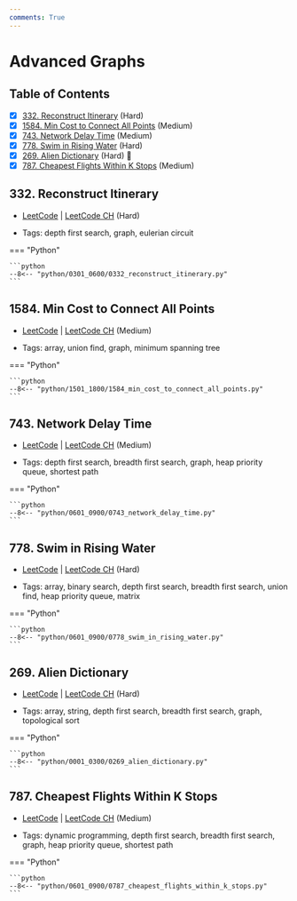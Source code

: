 ```yaml
---
comments: True
---
```


# Advanced Graphs

## Table of Contents

- [x] [332. Reconstruct Itinerary](https://leetcode.cn/problems/reconstruct-itinerary/) (Hard)
- [x] [1584. Min Cost to Connect All Points](https://leetcode.cn/problems/min-cost-to-connect-all-points/) (Medium)
- [x] [743. Network Delay Time](https://leetcode.cn/problems/network-delay-time/) (Medium)
- [x] [778. Swim in Rising Water](https://leetcode.cn/problems/swim-in-rising-water/) (Hard)
- [x] [269. Alien Dictionary](https://leetcode.cn/problems/alien-dictionary/) (Hard) 👑
- [x] [787. Cheapest Flights Within K Stops](https://leetcode.cn/problems/cheapest-flights-within-k-stops/) (Medium)

## 332. Reconstruct Itinerary

-   [LeetCode](https://leetcode.com/problems/reconstruct-itinerary/) | [LeetCode CH](https://leetcode.cn/problems/reconstruct-itinerary/) (Hard)

-   Tags: depth first search, graph, eulerian circuit

=== "Python"

    ```python
    --8<-- "python/0301_0600/0332_reconstruct_itinerary.py"
    ```



## 1584. Min Cost to Connect All Points

-   [LeetCode](https://leetcode.com/problems/min-cost-to-connect-all-points/) | [LeetCode CH](https://leetcode.cn/problems/min-cost-to-connect-all-points/) (Medium)

-   Tags: array, union find, graph, minimum spanning tree

=== "Python"

    ```python
    --8<-- "python/1501_1800/1584_min_cost_to_connect_all_points.py"
    ```



## 743. Network Delay Time

-   [LeetCode](https://leetcode.com/problems/network-delay-time/) | [LeetCode CH](https://leetcode.cn/problems/network-delay-time/) (Medium)

-   Tags: depth first search, breadth first search, graph, heap priority queue, shortest path

=== "Python"

    ```python
    --8<-- "python/0601_0900/0743_network_delay_time.py"
    ```



## 778. Swim in Rising Water

-   [LeetCode](https://leetcode.com/problems/swim-in-rising-water/) | [LeetCode CH](https://leetcode.cn/problems/swim-in-rising-water/) (Hard)

-   Tags: array, binary search, depth first search, breadth first search, union find, heap priority queue, matrix

=== "Python"

    ```python
    --8<-- "python/0601_0900/0778_swim_in_rising_water.py"
    ```



## 269. Alien Dictionary

-   [LeetCode](https://leetcode.com/problems/alien-dictionary/) | [LeetCode CH](https://leetcode.cn/problems/alien-dictionary/) (Hard)

-   Tags: array, string, depth first search, breadth first search, graph, topological sort

=== "Python"

    ```python
    --8<-- "python/0001_0300/0269_alien_dictionary.py"
    ```



## 787. Cheapest Flights Within K Stops

-   [LeetCode](https://leetcode.com/problems/cheapest-flights-within-k-stops/) | [LeetCode CH](https://leetcode.cn/problems/cheapest-flights-within-k-stops/) (Medium)

-   Tags: dynamic programming, depth first search, breadth first search, graph, heap priority queue, shortest path

=== "Python"

    ```python
    --8<-- "python/0601_0900/0787_cheapest_flights_within_k_stops.py"
    ```
